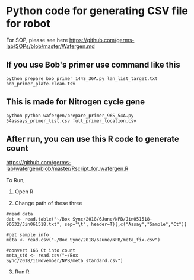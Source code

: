 # Python code for generating CSV file for robot
For SOP, please see here https://github.com/germs-lab/SOPs/blob/master/Wafergen.md

## If you use Bob's primer use command like this
```
python prepare_bob_primer_144S_36A.py lan_list_target.txt bob_primer_plate.clean.tsv
```

## This is made for Nitrogen cycle gene
```
python python wafergen/prepare_primer_96S_54A.py 54assays_primer_list.csv full_primer_location.csv 
```

## After run, you can use this R code to generate count
https://github.com/germs-lab/wafergen/blob/master/Rscript_for_wafergen.R

To Run,
1. Open R

2. Change path of these three
```
#read data 
dat <- read.table("~/Box Sync/2018/6June/NPB/Jin051518-96632/Jin061518.txt", sep="\t", header=T)[,c("Assay","Sample","Ct")]

#get sample info
meta <- read.csv("~/Box Sync/2018/6June/NPB/meta_fix.csv")

#convert 16S Ct into count
meta_std <- read.csv("~/Box Sync/2018/11November/NPB/meta_standard.csv")
```

3. Run R




